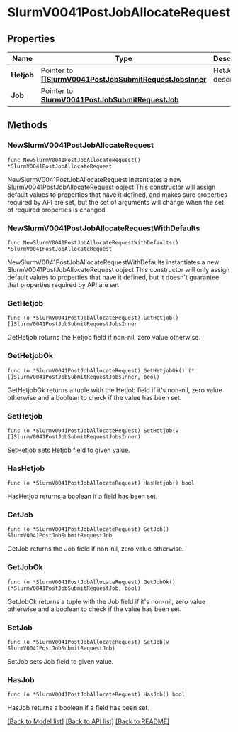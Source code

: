 # SlurmV0041PostJobAllocateRequest

## Properties

Name | Type | Description | Notes
------------ | ------------- | ------------- | -------------
**Hetjob** | Pointer to [**[]SlurmV0041PostJobSubmitRequestJobsInner**](SlurmV0041PostJobSubmitRequestJobsInner.md) | HetJob description | [optional] 
**Job** | Pointer to [**SlurmV0041PostJobSubmitRequestJob**](SlurmV0041PostJobSubmitRequestJob.md) |  | [optional] 

## Methods

### NewSlurmV0041PostJobAllocateRequest

`func NewSlurmV0041PostJobAllocateRequest() *SlurmV0041PostJobAllocateRequest`

NewSlurmV0041PostJobAllocateRequest instantiates a new SlurmV0041PostJobAllocateRequest object
This constructor will assign default values to properties that have it defined,
and makes sure properties required by API are set, but the set of arguments
will change when the set of required properties is changed

### NewSlurmV0041PostJobAllocateRequestWithDefaults

`func NewSlurmV0041PostJobAllocateRequestWithDefaults() *SlurmV0041PostJobAllocateRequest`

NewSlurmV0041PostJobAllocateRequestWithDefaults instantiates a new SlurmV0041PostJobAllocateRequest object
This constructor will only assign default values to properties that have it defined,
but it doesn't guarantee that properties required by API are set

### GetHetjob

`func (o *SlurmV0041PostJobAllocateRequest) GetHetjob() []SlurmV0041PostJobSubmitRequestJobsInner`

GetHetjob returns the Hetjob field if non-nil, zero value otherwise.

### GetHetjobOk

`func (o *SlurmV0041PostJobAllocateRequest) GetHetjobOk() (*[]SlurmV0041PostJobSubmitRequestJobsInner, bool)`

GetHetjobOk returns a tuple with the Hetjob field if it's non-nil, zero value otherwise
and a boolean to check if the value has been set.

### SetHetjob

`func (o *SlurmV0041PostJobAllocateRequest) SetHetjob(v []SlurmV0041PostJobSubmitRequestJobsInner)`

SetHetjob sets Hetjob field to given value.

### HasHetjob

`func (o *SlurmV0041PostJobAllocateRequest) HasHetjob() bool`

HasHetjob returns a boolean if a field has been set.

### GetJob

`func (o *SlurmV0041PostJobAllocateRequest) GetJob() SlurmV0041PostJobSubmitRequestJob`

GetJob returns the Job field if non-nil, zero value otherwise.

### GetJobOk

`func (o *SlurmV0041PostJobAllocateRequest) GetJobOk() (*SlurmV0041PostJobSubmitRequestJob, bool)`

GetJobOk returns a tuple with the Job field if it's non-nil, zero value otherwise
and a boolean to check if the value has been set.

### SetJob

`func (o *SlurmV0041PostJobAllocateRequest) SetJob(v SlurmV0041PostJobSubmitRequestJob)`

SetJob sets Job field to given value.

### HasJob

`func (o *SlurmV0041PostJobAllocateRequest) HasJob() bool`

HasJob returns a boolean if a field has been set.


[[Back to Model list]](../README.md#documentation-for-models) [[Back to API list]](../README.md#documentation-for-api-endpoints) [[Back to README]](../README.md)


